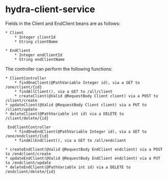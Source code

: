 # hydra-client-service
Fields in the Client and EndClient beans are as follows:

    * Client
        * Integer clientId
        * String clientName
    
    * EndClient
        * Integer endClientId
        * String endClientName
 

The controller can perform the following functions:

    * ClientController
        * findOneClient(@PathVariable Integer id), via a GET to /one/client/{id}
        * findAllClient(), via a GET to /all/client
        * createClient(@Valid @RequestBody Client client) via a POST to /client/create
	* updateClient(@Valid @RequestBody Client client) via a PUT to /client/update
	* deleteClient(@PathVariable int id) via a DELETE to /client/delete/{id} 

     EndClientController
        * findOneEndClient(@PathVariable Integer id), via a GET to /one/endclient/{id}
        * findAllEndClient(), via a GET to /all/endclient

	* createEndClient(@Valid @RequestBody EndClient endclient) via a POST to /endclient/create
	* updateEndClient(@Valid @RequestBody EndClient endclient) via a PUT to /endclient/update
	* deleteEndClient(@PathVariable int id) via a DELETE to /endclient/delete/{id} 